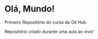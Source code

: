 # Olá, Mundo!
 Primeiro Repositório do curso de Git Hub

Repositório criado durante uma aula ao vivo!